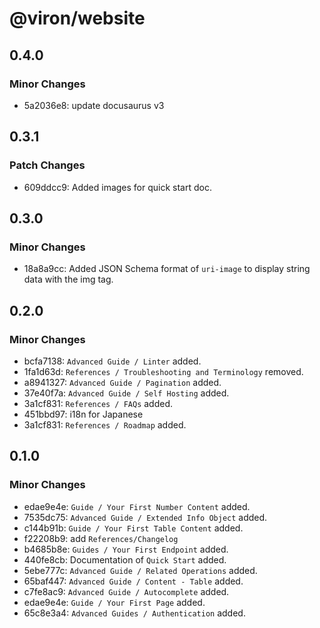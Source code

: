 # @viron/website

## 0.4.0

### Minor Changes

- 5a2036e8: update docusaurus v3

## 0.3.1

### Patch Changes

- 609ddcc9: Added images for quick start doc.

## 0.3.0

### Minor Changes

- 18a8a9cc: Added JSON Schema format of `uri-image` to display string data with the img tag.

## 0.2.0

### Minor Changes

- bcfa7138: `Advanced Guide / Linter` added.
- 1fa1d63d: `References / Troubleshooting and Terminology` removed.
- a8941327: `Advanced Guide / Pagination` added.
- 37e40f7a: `Advanced Guide / Self Hosting` added.
- 3a1cf831: `References / FAQs` added.
- 451bbd97: i18n for Japanese
- 3a1cf831: `References / Roadmap` added.

## 0.1.0

### Minor Changes

- edae9e4e: `Guide / Your First Number Content` added.
- 7535dc75: `Advanced Guide / Extended Info Object` added.
- c144b91b: `Guide / Your First Table Content` added.
- f22208b9: add `References/Changelog`
- b4685b8e: `Guides / Your First Endpoint` added.
- 440fe8cb: Documentation of `Quick Start` added.
- 5ebe777c: `Advanced Guide / Related Operations` added.
- 65baf447: `Advanced Guide / Content - Table` added.
- c7fe8ac9: `Advanced Guide / Autocomplete` added.
- edae9e4e: `Guide / Your First Page` added.
- 65c8e3a4: `Advanced Guides / Authentication` added.
